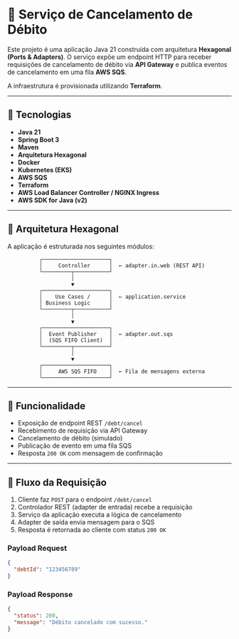 # 🧾 Serviço de Cancelamento de Débito

Este projeto é uma aplicação Java 21 construída com arquitetura **Hexagonal (Ports & Adapters)**. O serviço expõe um endpoint HTTP para receber requisições de cancelamento de débito via **API Gateway** e publica eventos de cancelamento em uma fila **AWS SQS**.

A infraestrutura é provisionada utilizando **Terraform**.

---

## 🚀 Tecnologias

- **Java 21**
- **Spring Boot 3**
- **Maven**
- **Arquitetura Hexagonal**
- **Docker**
- **Kubernetes (EKS)**
- **AWS SQS**
- **Terraform**
- **AWS Load Balancer Controller / NGINX Ingress**
- **AWS SDK for Java (v2)**

---

## 🧱 Arquitetura Hexagonal

A aplicação é estruturada nos seguintes módulos:


              ┌─────────────────────┐
              │     Controller      │  ← adapter.in.web (REST API)
              └─────────┬───────────┘
                        │
                        ▼
              ┌─────────────────────┐
              │    Use Cases /      │  ← application.service
              │ Business Logic      │
              └─────────┬───────────┘
                        │
                        ▼
              ┌─────────────────────┐
              │  Event Publisher    │  ← adapter.out.sqs
              │  (SQS FIFO Client)  │
              └─────────┬───────────┘
                        │
                        ▼
              ┌─────────────────────┐
              │     AWS SQS FIFO    │  ← Fila de mensagens externa
              └─────────────────────┘

---

## 📌 Funcionalidade

- Exposição de endpoint REST `/debt/cancel`
- Recebimento de requisição via API Gateway
- Cancelamento de débito (simulado)
- Publicação de evento em uma fila SQS
- Resposta `200 OK` com mensagem de confirmação

---

## 🔄 Fluxo da Requisição

1. Cliente faz `POST` para o endpoint `/debt/cancel`
2. Controlador REST (adapter de entrada) recebe a requisição
3. Serviço da aplicação executa a lógica de cancelamento
4. Adapter de saída envia mensagem para o SQS
5. Resposta é retornada ao cliente com status `200 OK`

### Payload Request

```json
{
  "debtId": "123456789"
} 
```

### Payload Response
```json
{
  "status": 200,
  "message": "Débito cancelado com sucesso."
}
```